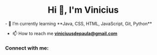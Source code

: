 <h1 align="center">Hi 👋, I'm Vinicius</h1>
- 🌱 I’m currently learning **Java, CSS, HTML, JavaScript, Git, Python**

- 📫 How to reach me **viniciuusdepaula@gmail.com**

<h3 align="left">Connect with me:</h3>
<p align="left">
</p>
